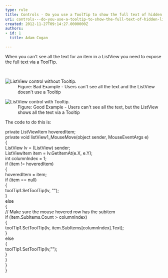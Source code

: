 ```yaml
---
type: rule
title: Controls - Do you use a ToolTip to show the full text of hidden ListView data?
uri: controls---do-you-use-a-tooltip-to-show-the-full-text-of-hidden-listview-data
created: 2012-11-27T09:14:27.0000000Z
authors:
- id: 1
  title: Adam Cogan

---
```




<span class='intro'> <p>​When you can't see all the text for an item in a ListView you need to expose the full text via a ToolTip.<br></p> </span>

​
<dl class="badImage"><dt>
      <img alt="ListView control without Tooltip." src="http&#58;//www.ssw.com.au/ssw/Standards/Rules/Images/ListViewWithoutToolTip.png" />
   </dt><dd>Figure&#58; Bad Example - Users can't see all the text and the ListView doesn't use a Tooltip</dd></dl><dl class="goodImage"><dt>
      <img alt="ListView control with Tooltip." src="http&#58;//www.ssw.com.au/ssw/Standards/Rules/Images/ListViewWithToolTip.png" />
   </dt><dd>Figure&#58; Good Example - Users can't see all the text, but the ListView shows all the text via a Tooltip</dd></dl><div>The code to do this is&#58;</div><dl class="code"><dt><p>private ListViewItem hoveredItem;<br> private void listView1_MouseMove(object sender, MouseEventArgs e)<br> &#123; <br> ListView lv = (ListView) sender; <br> ListViewItem item = lv.GetItemAt(e.X, e.Y);<br> int columnIndex = 1;<br> if (item != hoveredItem)<br> &#123; <br> hoveredItem = item; <br> if (item == null) <br> &#123; <br> toolTip1.SetToolTip(lv, &quot;&quot;); <br> &#125; <br> else <br> &#123; <br> // Make sure the mouse hovered row has the subitem <br> if (item.SubItems.Count &gt; columnIndex)<br> &#123; <br> toolTip1.SetToolTip(lv, item.SubItems[columnIndex].Text);<br> &#125; <br> else <br> &#123; <br> toolTip1.SetToolTip(lv,&quot;&quot;); <br> &#125; <br> &#125; <br> &#125; <br> &#125;​<br></p></dt></dl>


